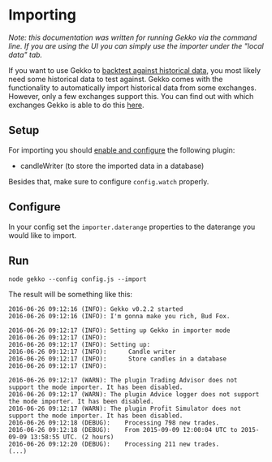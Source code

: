 # Importing

*Note: this documentation was written for running Gekko via the command line. If you are using the UI you can simply use the importer under the "local data" tab.*

If you want to use Gekko to [backtest against historical data](./backtesting.md), you most likely need some historical data to test against. Gekko comes with the functionality to automatically import historical data from some exchanges. However, only a few exchanges support this. You can find out with which exchanges Gekko is able to do this [here](https://github.com/askmike/gekko#supported-exchanges).

## Setup

For importing you should [enable and configure](./plugins.md) the following plugin:

 - candleWriter (to store the imported data in a database)

Besides that, make sure to configure `config.watch` properly.

## Configure

In your config set the `importer.daterange` properties to the daterange you would like to import.

## Run

    node gekko --config config.js --import

The result will be something like this:

    2016-06-26 09:12:16 (INFO): Gekko v0.2.2 started
    2016-06-26 09:12:16 (INFO): I'm gonna make you rich, Bud Fox. 

    2016-06-26 09:12:17 (INFO): Setting up Gekko in importer mode
    2016-06-26 09:12:17 (INFO): 
    2016-06-26 09:12:17 (INFO): Setting up:
    2016-06-26 09:12:17 (INFO):      Candle writer
    2016-06-26 09:12:17 (INFO):      Store candles in a database
    2016-06-26 09:12:17 (INFO): 

    2016-06-26 09:12:17 (WARN): The plugin Trading Advisor does not support the mode importer. It has been disabled.
    2016-06-26 09:12:17 (WARN): The plugin Advice logger does not support the mode importer. It has been disabled.
    2016-06-26 09:12:17 (WARN): The plugin Profit Simulator does not support the mode importer. It has been disabled.
    2016-06-26 09:12:18 (DEBUG):    Processing 798 new trades.
    2016-06-26 09:12:18 (DEBUG):    From 2015-09-09 12:00:04 UTC to 2015-09-09 13:58:55 UTC. (2 hours)
    2016-06-26 09:12:20 (DEBUG):    Processing 211 new trades.
    (...)
